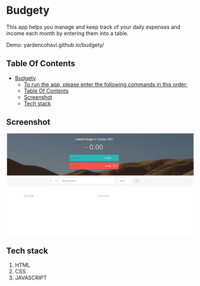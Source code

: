 # Budgety
This app helps you manage and keep track of your daily expenses and income each month by entering them into a table.

Demo: yardencohavi.github.io/budgety/

## Table Of Contents
- [Budgety](#loop-machine)
    - [To run the app, please enter the following commands in this order:](#to-run-the-app-please-enter-the-following-commands-in-this-order)
  - [Table Of Contents](#table-of-contents)
  - [Screenshot](#screenshot)
  - [Tech stack](#tech-stack)
  
## Screenshot
<p align="center"><img src="/images/budgety.gif" width="500" /></p>

## Tech stack
1. HTML
2. CSS
3. JAVASCRIPT

